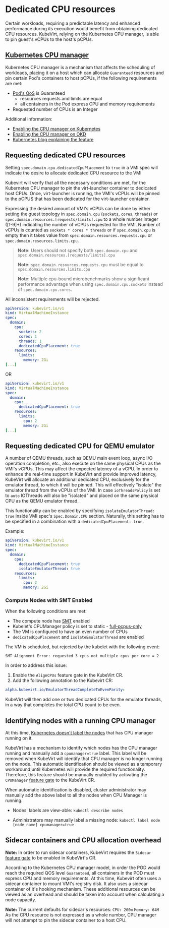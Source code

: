 # Dedicated CPU resources

Certain workloads, requiring a predictable latency and enhanced
performance during its execution would benefit from obtaining dedicated
CPU resources. KubeVirt, relying on the Kubernetes CPU manager, is able
to pin guest's vCPUs to the host's pCPUs.

## [Kubernetes CPU manager](https://kubernetes.io/docs/tasks/administer-cluster/cpu-management-policies/)

Kubernetes CPU manager is a mechanism that affects the scheduling of
workloads, placing it on a host which can allocate `Guaranteed`
resources and pin certain Pod's containers to host pCPUs, if the
following requirements are met:

* [Pod's QoS](https://kubernetes.io/docs/tasks/configure-pod-container/quality-service-pod/#create-a-pod-that-gets-assigned-a-qos-class-of-guaranteed) is Guaranteed
	* resources requests and limits are equal
	* all containers in the Pod express CPU and memory requirements
* Requested number of CPUs is an Integer

Additional information: 

* [Enabling the CPU manager on Kubernetes](https://kubernetes.io/docs/tasks/administer-cluster/cpu-management-policies/)
* [Enabling the CPU manager on OKD](https://docs.openshift.com/container-platform/4.10/scalability_and_performance/using-cpu-manager.html)
* [Kubernetes blog explaining the feature](https://kubernetes.io/blog/2018/07/24/feature-highlight-cpu-manager/)

## Requesting dedicated CPU resources

Setting `spec.domain.cpu.dedicatedCpuPlacement` to `true` in a VMI spec
will indicate the desire to allocate dedicated CPU resource to the VMI

Kubevirt will verify that all the necessary conditions are met, for the
Kubernetes CPU manager to pin the virt-launcher container to dedicated
host CPUs. Once, virt-launcher is running, the VMI's vCPUs will be
pinned to the pCPUS that has been dedicated for the virt-launcher
container.

Expressing the desired amount of VMI's vCPUs can be done by either
setting the guest topology in `spec.domain.cpu` (`sockets`, `cores`,
`threads`) or `spec.domain.resources.[requests/limits].cpu` to a whole
number integer ([1-9]+) indicating the number of vCPUs
requested for the VMI. Number of vCPUs is counted as
`sockets * cores * threads` or if `spec.domain.cpu` is empty then it
takes value from `spec.domain.resources.requests.cpu` or
`spec.domain.resources.limits.cpu`.

> **Note:** Users should not specify both `spec.domain.cpu` and
> `spec.domain.resources.[requests/limits].cpu`
>
> **Note:** `spec.domain.resources.requests.cpu` must be equal to
> `spec.domain.resources.limits.cpu`
>
> **Note:** Multiple cpu-bound microbenchmarks show a significant
> performance advantage when using `spec.domain.cpu.sockets` instead of
> `spec.domain.cpu.cores`.

All inconsistent requirements will be rejected.

```yaml
apiVersion: kubevirt.io/v1
kind: VirtualMachineInstance
spec:
  domain:
    cpu:
      sockets: 2
      cores: 1
      threads: 1
      dedicatedCpuPlacement: true
    resources:
      limits:
        memory: 2Gi
[...]
```

OR

```yaml
apiVersion: kubevirt.io/v1
kind: VirtualMachineInstance
spec:
  domain:
    cpu:
      dedicatedCpuPlacement: true
    resources:
      limits:
        cpu: 2
        memory: 2Gi
[...]
```

## Requesting dedicated CPU for QEMU emulator

A number of QEMU threads, such as QEMU main event loop, async I/O
operation completion, etc., also execute on the same physical CPUs as
the VMI's vCPUs. This may affect the expected latency of a vCPU. In
order to enhance the real-time support in KubeVirt and provide improved
latency, KubeVirt will allocate an additional dedicated CPU, exclusively
for the emulator thread, to which it will be pinned. This will
effectively "isolate" the emulator thread from the vCPUs of the VMI.
In case `ioThreadsPolicy` is set to `auto` IOThreads will also be
"isolated" and placed on the same physical CPU as the QEMU emulator thread.

This functionality can be enabled by specifying
`isolateEmulatorThread: true` inside VMI spec's `Spec.Domain.CPU`
section. Naturally, this setting has to be specified in a combination
with a `dedicatedCpuPlacement: true`.

Example:

```yaml
apiVersion: kubevirt.io/v1
kind: VirtualMachineInstance
spec:
  domain:
    cpu:
      dedicatedCpuPlacement: true
      isolateEmulatorThread: true
    resources:
      limits:
        cpu: 2
        memory: 2Gi
```

### Compute Nodes with SMT Enabled

When the following conditions are met:

- The compute node has [SMT](https://en.wikipedia.org/wiki/Simultaneous_multithreading) enabled
- Kubelet's CPUManager policy is set to static - [full-pcpus-only](https://kubernetes.io/docs/tasks/administer-cluster/cpu-management-policies/#static-policy-options)
- The VM is configured to have an even number of CPUs
- `dedicatedCpuPlacement` and `isolateEmulatorThread` are enabled

The VM is scheduled, but rejected by the kubelet with the following event:
```
SMT Alignment Error: requested 3 cpus not multiple cpus per core = 2
```

In order to address this issue:

1. Enable the `AlignCPUs` feature gate in the KubeVirt CR.
2. Add the following annotation to the Kubevirt CR:

```yaml
alpha.kubevirt.io/EmulatorThreadCompleteToEvenParity:
```

KubeVirt will then add one or two dedicated CPUs for the emulator threads, in a way that completes the total CPU count to be even.

## Identifying nodes with a running CPU manager

At this time, [Kubernetes doesn't label the
nodes](https://github.com/kubernetes/kubernetes/issues/66525) that has
CPU manager running on it.

KubeVirt has a mechanism to identify which nodes has the CPU manager
running and manually add a `cpumanager=true` label. This label will be
removed when KubeVirt will identify that CPU manager is no longer
running on the node. This automatic identification should be viewed as a
temporary workaround until Kubernetes will provide the required
functionality. Therefore, this feature should be manually enabled by
activating the `CPUManager`
[feature gate](../cluster_admin/activating_feature_gates.md#how-to-activate-a-feature-gate)
to the KubeVirt CR.

When automatic identification is disabled, cluster administrator may
manually add the above label to all the nodes when CPU Manager is
running.

-   Nodes' labels are view-able: `kubectl describe nodes`

-   Administrators may manually label a missing node:
    `kubectl label node [node_name] cpumanager=true`


## Sidecar containers and CPU allocation overhead

**Note:** In order to run sidecar containers, KubeVirt requires the
`Sidecar`
[feature gate](../cluster_admin/activating_feature_gates.md#how-to-activate-a-feature-gate)
to be enabled in KubeVirt's CR.

According to the Kubernetes CPU manager model, in order the POD would
reach the required QOS level `Guaranteed`, all containers in the POD
must express CPU and memory requirements. At this time, Kubevirt often
uses a sidecar container to mount VMI's registry disk. It also uses a
sidecar container of it's hooking mechanism. These additional resources
can be viewed as an overhead and should be taken into account when
calculating a node capacity.

**Note:** The current defaults for sidecar's resources: `CPU: 200m`
`Memory: 64M` As the CPU resource is not expressed as a whole number,
CPU manager will not attempt to pin the sidecar container to a host CPU.
